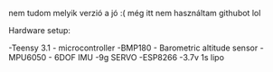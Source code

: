 nem tudom melyik verzió a jó :( még itt nem használtam githubot lol

Hardware setup:

-Teensy 3.1 - microcontroller
-BMP180 - Barometric altitude sensor
-MPU6050 - 6DOF IMU
-9g SERVO
-ESP8266
-3.7v 1s lipo
